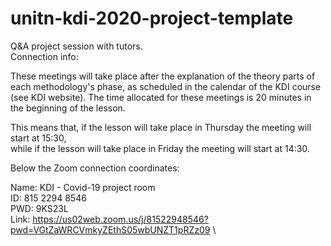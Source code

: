 # unitn-kdi-2020-project-template




Q&A project session with tutors.\
Connection info:

These meetings will take place after the explanation of the theory parts of each methodology's phase, as scheduled in the calendar of the KDI course (see KDI website). The time allocated for these meetings is 20 minutes in the beginning of the lesson.

This means that, if the lesson will take place in Thursday the meeting will start at 15:30,\
while if the lesson will take place in Friday the meeting will start at 14:30.

Below the Zoom connection coordinates:

Name: KDI - Covid-19 project room\
ID: 815 2294 8546 \
PWD: 9KS23L\
Link: https://us02web.zoom.us/j/81522948546?pwd=VGtZaWRCVmkyZEthS05wbUNZT1pRZz09 \


